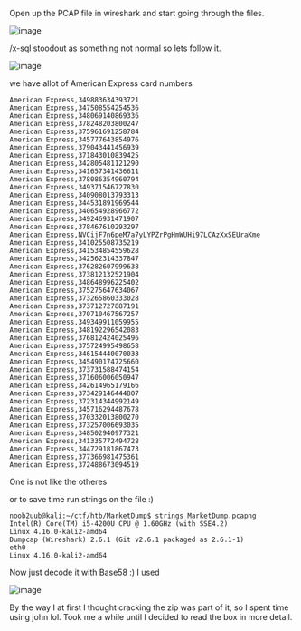 Open up the PCAP file in wireshark and start going through the files. 

![image](https://user-images.githubusercontent.com/68706090/166342165-90a0fa79-1491-4792-8432-a10ef9959df6.png)

/x-sql stoodout as something not normal so lets follow it.

![image](https://user-images.githubusercontent.com/68706090/166342375-29bdfa57-a06a-410c-bf88-963f288e2292.png)

we have allot of American Express card numbers 

```console
American Express,349883634393721
American Express,347508554254536
American Express,348069140869336
American Express,378248203800247
American Express,375961691258784
American Express,345777643854976
American Express,379043441456939
American Express,371843010839425
American Express,342805481121290
American Express,341657341436611
American Express,378086354960794
American Express,349371546727830
American Express,340908013793313
American Express,344531891969544
American Express,340654928966772
American Express,349246931471907
American Express,378467610293297
American Express,NVCijF7n6peM7a7yLYPZrPgHmWUHi97LCAzXxSEUraKme
American Express,341025508735219
American Express,341534854559628
American Express,342562314337847
American Express,376282607999638
American Express,373812132521904
American Express,348648996225402
American Express,375275647634067
American Express,373265860333028
American Express,373712727887191
American Express,370710467567257
American Express,349349911059955
American Express,348192296542083
American Express,376812424025496
American Express,375724995498658
American Express,346154440070033
American Express,345490174725660
American Express,373731588474154
American Express,371606006050947
American Express,342614965179166
American Express,373429146444807
American Express,372314344992149
American Express,345716294487678
American Express,370332013800270
American Express,373257006693035
American Express,348502940977321
American Express,341335772494728
American Express,344729181867473
American Express,377366981475361
American Express,372488673094519
```
One is not like the otheres 

or to save time run strings on the file :)

```console
noob2uub@kali:~/ctf/htb/MarketDump$ strings MarketDump.pcapng 
Intel(R) Core(TM) i5-4200U CPU @ 1.60GHz (with SSE4.2)
Linux 4.16.0-kali2-amd64
Dumpcap (Wireshark) 2.6.1 (Git v2.6.1 packaged as 2.6.1-1)
eth0	
Linux 4.16.0-kali2-amd64
```

Now just decode it with Base58 :) I used 

![image](https://user-images.githubusercontent.com/68706090/166342839-90bfeb8b-466c-4c5f-9807-2a0f993894e1.png)


By the way I at first I thought cracking the zip was part of it, so I spent time using john lol. Took me a while until I decided to read the box in more detail. 
